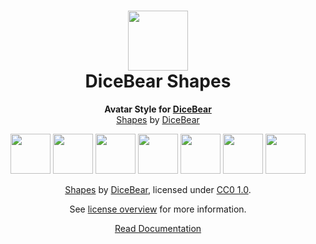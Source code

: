 <h1 align="center"><img src="https://www.dicebear.com/logo-readme.svg" width="96" /> <br />DiceBear Shapes</h1>
<p align="center">
  <strong>Avatar Style for <a href="https://www.dicebear.com/">DiceBear</a></strong><br />
  <a href="https://www.dicebear.com">Shapes</a> by <a href="https://www.dicebear.com">DiceBear</a>
</p>

<p align="center">
  <img src="https://api.dicebear.com/5.x/shapes/svg?seed=Mimi" width="64" />
  <img src="https://api.dicebear.com/5.x/shapes/svg?seed=Sasha" width="64" />
  <img src="https://api.dicebear.com/5.x/shapes/svg?seed=Lilly" width="64" />
  <img src="https://api.dicebear.com/5.x/shapes/svg?seed=Tigger" width="64" />
  <img src="https://api.dicebear.com/5.x/shapes/svg?seed=Bella" width="64" />
  <img src="https://api.dicebear.com/5.x/shapes/svg?seed=Zoe" width="64" />
  <img src="https://api.dicebear.com/5.x/shapes/svg?seed=Kitty" width="64" />
</p>

<p align="center">
  <a href="https://www.dicebear.com">Shapes</a> by
  <a href="https://www.dicebear.com">DiceBear</a>, licensed under
  <a href="https://creativecommons.org/publicdomain/zero/1.0/">CC0 1.0</a>.
</p>
<p align="center">
  See <a href="https://www.dicebear.com/licenses">license overview</a> for more information.
</p>

<p align="center">
  <a href="https://www.dicebear.com/styles/shapes">
    Read Documentation
  </a>
</p>
